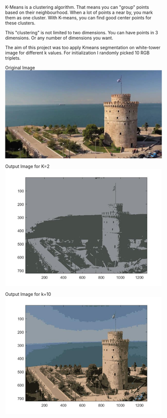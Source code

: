 K-Means is a clustering algorithm. That means you can "group" points based on their neighbourhood.
When a lot of points a near by, you mark them as one cluster. With K-means, you can find good center points for these clusters.

This "clustering" is not limited to two dimensions. You can have points in 3 dimensions. Or any number of dimensions you want.

The aim of this project was too apply Kmeans segmentation on white-tower image for different k values.
For initialization I randomly picked 10 RGB triplets.


Original Image
![alt text](white-tower.png)

Output Image for K=2
![alt text](k=2.jpg)

Output Image for k=10
![alt text](k=10.jpg)
